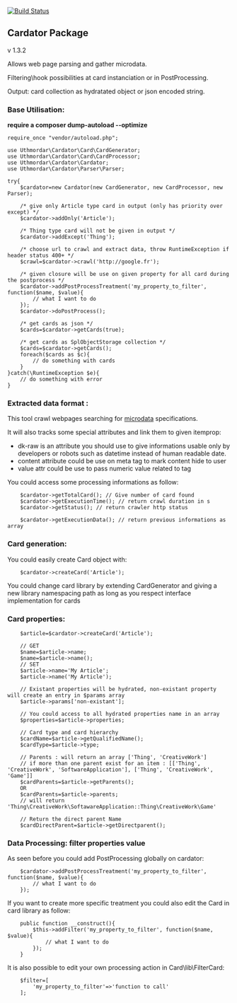 [![Build Status](https://travis-ci.org/Uthmordar/cardator.svg)](https://travis-ci.org/Uthmordar/cardator)

## Cardator Package

v 1.3.2

Allows web page parsing and gather microdata.

Filtering\hook possibilities at card instanciation or in PostProcessing.

Output: card collection as hydratated object or json encoded string.

### Base Utilisation:

**require a composer dump-autoload --optimize** 

```
require_once "vendor/autoload.php";

use Uthmordar\Cardator\Card\CardGenerator;
use Uthmordar\Cardator\Card\CardProcessor;
use Uthmordar\Cardator\Cardator;
use Uthmordar\Cardator\Parser\Parser;

try{
    $cardator=new Cardator(new CardGenerator, new CardProcessor, new Parser);

    /* give only Article type card in output (only has priority over except) */
    $cardator->addOnly('Article');

    /* Thing type card will not be given in output */
    $cardator->addExcept('Thing');

    /* choose url to crawl and extract data, throw RuntimeException if header status 400+ */
    $crawl=$cardator->crawl('http://google.fr');
    
    /* given closure will be use on given property for all card during the postprocess */
    $cardator->addPostProcessTreatment('my_property_to_filter', function($name, $value){
        // what I want to do
    });
    $cardator->doPostProcess();
    
    /* get cards as json */
    $cards=$cardator->getCards(true);
    
    /* get cards as SplObjectStorage collection */
    $cards=$cardator->getCards();
    foreach($cards as $c){
        // do something with cards
    }
}catch(\RuntimeException $e){
    // do something with error 
}

```

### Extracted data format :

This tool crawl webpages searching for [microdata](https://html.spec.whatwg.org/multipage/microdata.html) specifications.

It will also tracks some special attributes and link them to given itemprop:
  * dk-raw is an attribute you should use to give informations usable only by developers or robots such as datetime instead of human readable date.
  * content attribute could be use on meta tag to mark content hide to user
  * value attr could be use to pass numeric value related to tag 


You could access some processing informations as follow:

```
    $cardator->getTotalCard(); // Give number of card found
    $cardator->getExecutionTime(); // return crawl duration in s
    $cardator->getStatus(); // return crawler http status

    $cardator->getExecutionData(); // return previous informations as array
```


### Card generation:

You could easily create Card object with:

```
    $cardator->createCard('Article');
```

You could change card library by extending CardGenerator and giving a new library namespacing path as long as you respect interface implementation for cards 


### Card properties:

```
    $article=$cardator->createCard('Article');
    
    // GET
    $name=$article->name;
    $name=$article->name();
    // SET
    $article->name='My Article';
    $article->name('My Article');

    // Existant properties will be hydrated, non-existant property will create an entry in $params array
    $article->params['non-existant'];

    // You could access to all hydrated properties name in an array
    $properties=$article->properties;

    // Card type and card hierarchy
    $cardName=$article->getQualifiedName();
    $cardType=$article->type;

    // Parents : will return an array ['Thing', 'CreativeWork']
    // if more than one parent exist for an item : [['Thing', 'CreativeWork', 'SoftwareApplication'], ['Thing', 'CreativeWork', 'Game']]
    $cardParents=$article->getParents();
    OR 
    $cardParents=$article->parents;
    // will return 'Thing\CreativeWork\SoftawareApplication::Thing\CreativeWork\Game'

    // Return the direct parent Name
    $cardDirectParent=$article->getDirectparent();

```

### Data Processing: filter properties value

As seen before you could add PostProcessing globally on cardator:

```
    $cardator->addPostProcessTreatment('my_property_to_filter', function($name, $value){
        // what I want to do
    });
```

If you want to create more specific treatment you could also edit the Card in card library as follow:

```
    public function __construct(){
        $this->addFilter('my_property_to_filter', function($name, $value){
            // what I want to do
        });
    }
```

It is also possible to edit your own processing action in Card\lib\FilterCard:

```
    $filter=[
        'my_property_to_filter'=>'function to call'
    ];
```